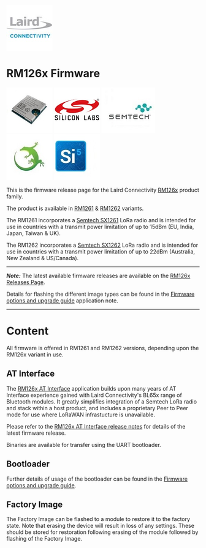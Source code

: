 [![Laird Connectivity](/images/laird_connectivity_logo.jpg)](https://www.lairdconnect.com/)

# RM126x Firmware

[![RM1261 & RM1262](/images/rm126x_render.jpg)](https://www.lairdconnect.com/wireless-modules/lorawan-modules-solutions/rm126x-ultra-low-power-lorawan-a-b-c-module)
[![Silabs](/images/silabs_logo.jpg)](https://www.silabs.com)
[![Semtech](/images/semtech_logo.jpg)](https://www.semtech.com)
[![Gecko SDK](/images/gecko_sdk_logo.jpg)](https://www.silabs.com/developers/gecko-software-development-kit)
[![Simplicity Studio](/images/simplicity_studio_logo.jpg)](https://www.silabs.com/developers/simplicity-studio)

This is the firmware release page for the Laird Connectivity [RM126x][RM126x product brief] product family.

The product is available in [RM1261][RM126x module datasheet] & [RM1262][RM126x module datasheet] variants.

The RM1261 incorporates a [Semtech SX1261][Semtech SX1261 product page] LoRa radio and is intended for use in countries with a transmit power limitation of up to 15dBm (EU, India, Japan, Taiwan & UK).

The RM1262 incorporates a [Semtech SX1262][Semtech SX1262 product page] LoRa radio and is intended for use in countries with a transmit power limitation of up to 22dBm (Australia, New Zealand & US/Canada).

---
**_Note:_** The latest available firmware releases are available on the [RM126x Releases Page].

Details for flashing the different image types can be found in the [Firmware options and upgrade guide] application note.

---

# Content

All firmware is offered in RM1261 and RM1262 versions, depending upon the RM126x variant in use.

## AT Interface

The [RM126x AT Interface][RM126x AT Interface guide] application builds upon many years of AT Interface experience gained with Laird Connectivity's BL65x range of Bluetooth modules. It greatly simplifies integration of a Semtech LoRa radio and stack within a host product, and includes a proprietary Peer to Peer mode for use where LoRaWAN infrastucture is unavailable.

Please refer to the [RM126x AT Interface release notes][RM126x AT Interface release notes] for details of the latest firmware release.

Binaries are available for transfer using the UART bootloader.

## Bootloader

Further details of usage of the bootloader can be found in the [Firmware options and upgrade guide][Firmware options and upgrade guide].

## Factory Image

The Factory Image can be flashed to a module to restore it to the factory state. Note that erasing the device will result in loss of any settings. These should be stored for restoration following erasing of the module followed by flashing of the Factory Image.

[RM126x product brief]: <https://www.lairdconnect.com/documentation/product-brief-rm126x-series>
[RM126x module datasheet]: <https://www.lairdconnect.com/documentation/datasheet-rm126x-lorawan-module>
[RM126x AT Interface guide]: <https://www.lairdconnect.com/documentation/user-guide-rm126x-at-interface-application>
[RM126x AT Interface release notes]: <https://www.lairdconnect.com/documentation/release-notes-rm126x-series>
[RM126x DVK user guide]: <https://www.lairdconnect.com/documentation/user-guide-rm126x-development-kit>
[Native C development guide]: <https://www.lairdconnect.com/documentation/user-guide-lyra-series-c-code-development>
[Firmware options and upgrade guide]: <https://www.lairdconnect.com/documentation/user-guide-firmware-options-and-upgrading-rm126x-series>
[RM126x Releases Page]: <https://github.com/LairdCP/RM126x_Firmware/releases/tag/GA1>
[Semtech SX1261 product page]: <https://www.semtech.com/products/wireless-rf/lora-connect/sx1261>
[Semtech SX1262 product page]: <https://www.semtech.com/products/wireless-rf/lora-connect/sx1262>
